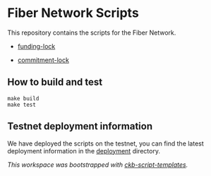 # Fiber Network Scripts

This repository contains the scripts for the Fiber Network.

- [funding-lock](contracts/funding-lock/README.md)

- [commitment-lock](contracts/commitment-lock/README.md)

## How to build and test

```
make build
make test
```

## Testnet deployment information

We have deployed the scripts on the testnet, you can find the latest deployment information in the [deployment](deployment/testnet/migrations/2025-02-28-111246.json) directory.


*This workspace was bootstrapped with [ckb-script-templates].*

[ckb-script-templates]: https://github.com/cryptape/ckb-script-templates
